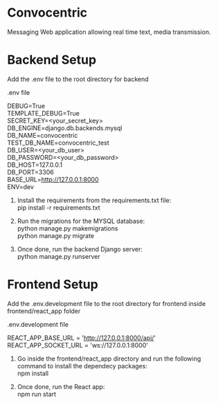 # Convocentric

Messaging Web application allowing real time text, media transmission.

# Backend Setup 

Add the .env file to the root directory for backend

.env file

DEBUG=True<br/>
TEMPLATE_DEBUG=True<br/>
SECRET_KEY=<your_secret_key><br/>
DB_ENGINE=django.db.backends.mysql<br/>
DB_NAME=convocentric<br/>
TEST_DB_NAME=convocentric_test<br/>
DB_USER=<your_db_user><br/>
DB_PASSWORD=<your_db_password><br/>
DB_HOST=127.0.0.1<br/>
DB_PORT=3306<br/>
BASE_URL=http://127.0.0.1:8000<br/>
ENV=dev<br/>

1) Install the requirements from the requirements.txt file: <br/> 
pip install -r requirements.txt <br/>

2) Run the migrations for the MYSQL database: <br/> 
python manage.py makemigrations <br/>
python manage.py migrate <br/>

3) Once done, run the backend Django server:  <br/> 
python manage.py runserver <br/>

# Frontend Setup 

Add the .env.development file to the root directory for frontend inside frontend/react_app folder

.env.development file

REACT_APP_BASE_URL = 'http://127.0.0.1:8000/api/' <br/>
REACT_APP_SOCKET_URL = 'ws://127.0.0.1:8000'


1) Go inside the frontend/react_app directory and run the following command to install the dependecy packages: <br/> 
npm install <br/>

2) Once done, run the React app: <br/> 
npm run start <br/>


